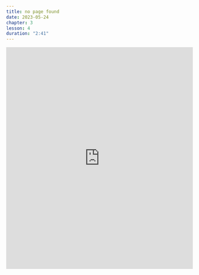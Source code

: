 ```yaml
---
title: no page found
date: 2023-05-24
chapter: 3
lesson: 4
duration: "2:41"
---
```

<iframe width="100%" height="600" src="https://www.youtube.com/embed/3rqsoq88mmi" title="no page found" frameborder="0" allow="accelerometer; autoplay; clipboard-write; encrypted-media; gyroscope; picture-in-picture" allowfullscreen></iframe>

